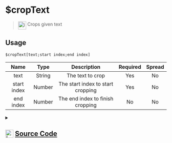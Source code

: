 # $cropText
> <img align="top" src="https://upload.wikimedia.org/wikipedia/commons/thumb/e/e4/Infobox_info_icon.svg/160px-Infobox_info_icon.svg.png?20150409153300" alt="image" width="25" height="auto"> Crops given text
## Usage
```
$cropText[text;start index;end index]
```
| Name | Type | Description | Required | Spread
| :---: | :---: | :---: | :---: | :---: |
text | String | The text to crop | Yes | No
start index | Number | The start index to start cropping | Yes | No
end index | Number | The end index to finish cropping | No | No
<details>
<summary>
    
## <img align="top" src="https://cdn4.iconfinder.com/data/icons/iconsimple-logotypes/512/github-512.png" alt="image" width="25" height="auto">  [Source Code](https://github.com/tryforge/ForgeScript-V2/blob/main/src/native/cropText.ts)
    
</summary>
    
```ts
import { ArgType, NativeFunction, Return } from "../structures"

export default new NativeFunction({
    name: "$cropText",
    version: "1.0.3",
    description: "Crops given text",
    brackets: true,
    args: [
        {
            name: "text",
            description: "The text to crop",
            rest: false,
            required: true,
            type: ArgType.String,
        },
        {
            name: "start index",
            description: "The start index to start cropping",
            rest: false,
            required: true,
            type: ArgType.Number,
        },
        {
            name: "end index",
            description: "The end index to finish cropping",
            rest: false,
            type: ArgType.Number,
        },
    ],
    unwrap: true,
    execute(_, [text, start, end]) {
        return this.success(text.slice(start, end || undefined))
    },
})

```
    
</details>